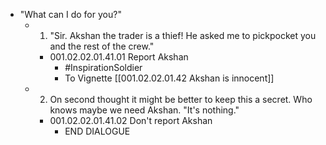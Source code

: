 - "What can I do for you?"
	- 1. "Sir. Akshan the trader is a thief! He asked me to pickpocket you and the rest of the crew."
		- 001.02.02.01.41.01 Report Akshan
			- #InspirationSoldier
			- To Vignette [[001.02.02.01.42 Akshan is innocent]]
	- 2. On second thought it might be better to keep this a secret. Who knows maybe we need Akshan. "It's nothing."
		- 001.02.02.01.41.02 Don't report Akshan
			- END DIALOGUE